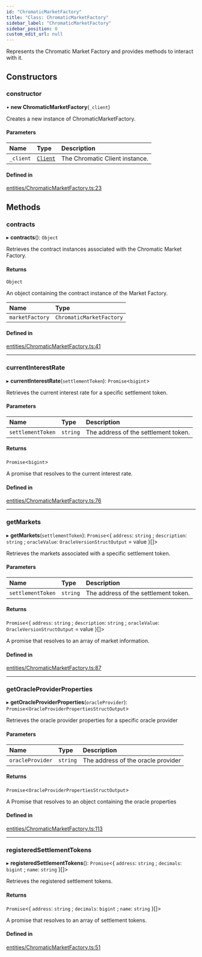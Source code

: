 ```yaml
---
id: "ChromaticMarketFactory"
title: "Class: ChromaticMarketFactory"
sidebar_label: "ChromaticMarketFactory"
sidebar_position: 0
custom_edit_url: null
---
```


Represents the Chromatic Market Factory and provides methods to interact with it.

## Constructors

### constructor

• **new ChromaticMarketFactory**(`_client`)

Creates a new instance of ChromaticMarketFactory.

#### Parameters

| Name | Type | Description |
| :------ | :------ | :------ |
| `_client` | [`Client`](Client.md) | The Chromatic Client instance. |

#### Defined in

[entities/ChromaticMarketFactory.ts:23](https://github.com/chromatic-protocol/sdk/blob/b6e6e1f/packages/sdk-ethers-v6/src/entities/ChromaticMarketFactory.ts#L23)

## Methods

### contracts

▸ **contracts**(): `Object`

Retrieves the contract instances associated with the Chromatic Market Factory.

#### Returns

`Object`

An object containing the contract instance of the Market Factory.

| Name | Type |
| :------ | :------ |
| `marketFactory` | `ChromaticMarketFactory` |

#### Defined in

[entities/ChromaticMarketFactory.ts:41](https://github.com/chromatic-protocol/sdk/blob/b6e6e1f/packages/sdk-ethers-v6/src/entities/ChromaticMarketFactory.ts#L41)

___

### currentInterestRate

▸ **currentInterestRate**(`settlementToken`): `Promise`<`bigint`\>

Retrieves the current interest rate for a specific settlement token.

#### Parameters

| Name | Type | Description |
| :------ | :------ | :------ |
| `settlementToken` | `string` | The address of the settlement token. |

#### Returns

`Promise`<`bigint`\>

A promise that resolves to the current interest rate.

#### Defined in

[entities/ChromaticMarketFactory.ts:76](https://github.com/chromatic-protocol/sdk/blob/b6e6e1f/packages/sdk-ethers-v6/src/entities/ChromaticMarketFactory.ts#L76)

___

### getMarkets

▸ **getMarkets**(`settlementToken`): `Promise`<{ `address`: `string` ; `description`: `string` ; `oracleValue`: `OracleVersionStructOutput` = value }[]\>

Retrieves the markets associated with a specific settlement token.

#### Parameters

| Name | Type | Description |
| :------ | :------ | :------ |
| `settlementToken` | `string` | The address of the settlement token. |

#### Returns

`Promise`<{ `address`: `string` ; `description`: `string` ; `oracleValue`: `OracleVersionStructOutput` = value }[]\>

A promise that resolves to an array of market information.

#### Defined in

[entities/ChromaticMarketFactory.ts:87](https://github.com/chromatic-protocol/sdk/blob/b6e6e1f/packages/sdk-ethers-v6/src/entities/ChromaticMarketFactory.ts#L87)

___

### getOracleProviderProperties

▸ **getOracleProviderProperties**(`oracleProvider`): `Promise`<`OracleProviderPropertiesStructOutput`\>

Retrieves the oracle provider properties for a specific oracle provider

#### Parameters

| Name | Type | Description |
| :------ | :------ | :------ |
| `oracleProvider` | `string` | The address of the oracle provider |

#### Returns

`Promise`<`OracleProviderPropertiesStructOutput`\>

A Promise that resolves to an object containing the oracle properties

#### Defined in

[entities/ChromaticMarketFactory.ts:113](https://github.com/chromatic-protocol/sdk/blob/b6e6e1f/packages/sdk-ethers-v6/src/entities/ChromaticMarketFactory.ts#L113)

___

### registeredSettlementTokens

▸ **registeredSettlementTokens**(): `Promise`<{ `address`: `string` ; `decimals`: `bigint` ; `name`: `string`  }[]\>

Retrieves the registered settlement tokens.

#### Returns

`Promise`<{ `address`: `string` ; `decimals`: `bigint` ; `name`: `string`  }[]\>

A promise that resolves to an array of settlement tokens.

#### Defined in

[entities/ChromaticMarketFactory.ts:51](https://github.com/chromatic-protocol/sdk/blob/b6e6e1f/packages/sdk-ethers-v6/src/entities/ChromaticMarketFactory.ts#L51)
